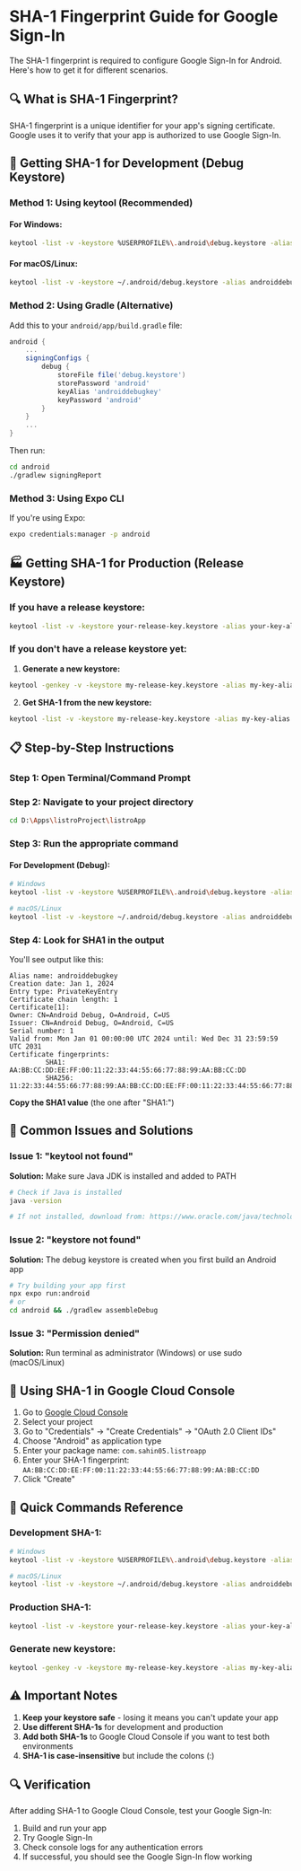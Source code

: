 # SHA-1 Fingerprint Guide for Google Sign-In

The SHA-1 fingerprint is required to configure Google Sign-In for Android. Here's how to get it for different scenarios.

## 🔍 What is SHA-1 Fingerprint?

SHA-1 fingerprint is a unique identifier for your app's signing certificate. Google uses it to verify that your app is authorized to use Google Sign-In.

## 📱 Getting SHA-1 for Development (Debug Keystore)

### Method 1: Using keytool (Recommended)

#### For Windows:

```bash
keytool -list -v -keystore %USERPROFILE%\.android\debug.keystore -alias androiddebugkey -storepass android -keypass android
```

#### For macOS/Linux:

```bash
keytool -list -v -keystore ~/.android/debug.keystore -alias androiddebugkey -storepass android -keypass android
```

### Method 2: Using Gradle (Alternative)

Add this to your `android/app/build.gradle` file:

```gradle
android {
    ...
    signingConfigs {
        debug {
            storeFile file('debug.keystore')
            storePassword 'android'
            keyAlias 'androiddebugkey'
            keyPassword 'android'
        }
    }
    ...
}
```

Then run:

```bash
cd android
./gradlew signingReport
```

### Method 3: Using Expo CLI

If you're using Expo:

```bash
expo credentials:manager -p android
```

## 🏭 Getting SHA-1 for Production (Release Keystore)

### If you have a release keystore:

```bash
keytool -list -v -keystore your-release-key.keystore -alias your-key-alias
```

### If you don't have a release keystore yet:

1. **Generate a new keystore:**

```bash
keytool -genkey -v -keystore my-release-key.keystore -alias my-key-alias -keyalg RSA -keysize 2048 -validity 10000
```

2. **Get SHA-1 from the new keystore:**

```bash
keytool -list -v -keystore my-release-key.keystore -alias my-key-alias
```

## 📋 Step-by-Step Instructions

### Step 1: Open Terminal/Command Prompt

### Step 2: Navigate to your project directory

```bash
cd D:\Apps\listroProject\listroApp
```

### Step 3: Run the appropriate command

#### For Development (Debug):

```bash
# Windows
keytool -list -v -keystore %USERPROFILE%\.android\debug.keystore -alias androiddebugkey -storepass android -keypass android

# macOS/Linux
keytool -list -v -keystore ~/.android/debug.keystore -alias androiddebugkey -storepass android -keypass android
```

### Step 4: Look for SHA1 in the output

You'll see output like this:

```
Alias name: androiddebugkey
Creation date: Jan 1, 2024
Entry type: PrivateKeyEntry
Certificate chain length: 1
Certificate[1]:
Owner: CN=Android Debug, O=Android, C=US
Issuer: CN=Android Debug, O=Android, C=US
Serial number: 1
Valid from: Mon Jan 01 00:00:00 UTC 2024 until: Wed Dec 31 23:59:59 UTC 2031
Certificate fingerprints:
         SHA1: AA:BB:CC:DD:EE:FF:00:11:22:33:44:55:66:77:88:99:AA:BB:CC:DD
         SHA256: 11:22:33:44:55:66:77:88:99:AA:BB:CC:DD:EE:FF:00:11:22:33:44:55:66:77:88:99:AA:BB:CC:DD:EE:FF:00
```

**Copy the SHA1 value** (the one after "SHA1:")

## 🔧 Common Issues and Solutions

### Issue 1: "keytool not found"

**Solution:** Make sure Java JDK is installed and added to PATH

```bash
# Check if Java is installed
java -version

# If not installed, download from: https://www.oracle.com/java/technologies/downloads/
```

### Issue 2: "keystore not found"

**Solution:** The debug keystore is created when you first build an Android app

```bash
# Try building your app first
npx expo run:android
# or
cd android && ./gradlew assembleDebug
```

### Issue 3: "Permission denied"

**Solution:** Run terminal as administrator (Windows) or use sudo (macOS/Linux)

## 📱 Using SHA-1 in Google Cloud Console

1. Go to [Google Cloud Console](https://console.cloud.google.com/)
2. Select your project
3. Go to "Credentials" → "Create Credentials" → "OAuth 2.0 Client IDs"
4. Choose "Android" as application type
5. Enter your package name: `com.sahin05.listroapp`
6. Enter your SHA-1 fingerprint: `AA:BB:CC:DD:EE:FF:00:11:22:33:44:55:66:77:88:99:AA:BB:CC:DD`
7. Click "Create"

## 🚀 Quick Commands Reference

### Development SHA-1:

```bash
# Windows
keytool -list -v -keystore %USERPROFILE%\.android\debug.keystore -alias androiddebugkey -storepass android -keypass android

# macOS/Linux
keytool -list -v -keystore ~/.android/debug.keystore -alias androiddebugkey -storepass android -keypass android
```

### Production SHA-1:

```bash
keytool -list -v -keystore your-release-key.keystore -alias your-key-alias
```

### Generate new keystore:

```bash
keytool -genkey -v -keystore my-release-key.keystore -alias my-key-alias -keyalg RSA -keysize 2048 -validity 10000
```

## ⚠️ Important Notes

1. **Keep your keystore safe** - losing it means you can't update your app
2. **Use different SHA-1s** for development and production
3. **Add both SHA-1s** to Google Cloud Console if you want to test both environments
4. **SHA-1 is case-insensitive** but include the colons (:)

## 🔍 Verification

After adding SHA-1 to Google Cloud Console, test your Google Sign-In:

1. Build and run your app
2. Try Google Sign-In
3. Check console logs for any authentication errors
4. If successful, you should see the Google Sign-In flow working
